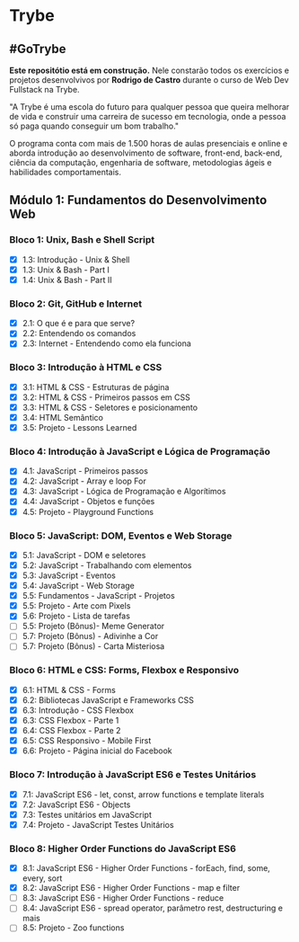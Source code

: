 # Trybe
## #GoTrybe

**Este repositótio está em construção.** Nele constarão todos os exercícios e projetos desenvolvivos por __Rodrigo de Castro__ durante o curso de Web Dev Fullstack na Trybe.

"A Trybe é uma escola do futuro para qualquer pessoa que queira melhorar de vida e construir uma carreira de sucesso em tecnologia, onde a pessoa só paga quando conseguir um bom trabalho."

O programa conta com mais de 1.500 horas de aulas presenciais e online e aborda introdução ao desenvolvimento de software, front-end, back-end, ciência da computação, engenharia de software, metodologias ágeis e habilidades comportamentais.

## Módulo 1: Fundamentos do Desenvolvimento Web

### Bloco 1: Unix, Bash e Shell Script
- [x] 1.3: Introdução - Unix & Shell
- [x] 1.3: Unix & Bash - Part I
- [x] 1.4: Unix & Bash - Part II

### Bloco 2: Git, GitHub e Internet
- [x] 2.1: O que é e para que serve?
- [x] 2.2: Entendendo os comandos
- [x] 2.3: Internet - Entendendo como ela funciona

### Bloco 3: Introdução à HTML e CSS
- [x] 3.1: HTML & CSS - Estruturas de página
- [x] 3.2: HTML & CSS - Primeiros passos em CSS
- [x] 3.3: HTML & CSS - Seletores e posicionamento
- [x] 3.4: HTML Semântico
- [x] 3.5: Projeto - Lessons Learned

### Bloco 4: Introdução à JavaScript e Lógica de Programação
- [x] 4.1: JavaScript - Primeiros passos
- [x] 4.2: JavaScript - Array e loop For
- [x] 4.3: JavaScript - Lógica de Programação e Algorítimos
- [x] 4.4: JavaScript - Objetos e funções
- [x] 4.5: Projeto - Playground Functions

### Bloco 5: JavaScript: DOM, Eventos e Web Storage
- [x] 5.1: JavaScript - DOM e seletores
- [x] 5.2: JavaScript - Trabalhando com elementos
- [x] 5.3: JavaScript - Eventos
- [x] 5.4: JavaScript - Web Storage
- [x] 5.5: Fundamentos - JavaScript - Projetos
- [x] 5.5: Projeto - Arte com Pixels
- [x] 5.6: Projeto - Lista de tarefas
- [ ] 5.5: Projeto (Bônus)- Meme Generator
- [ ] 5.7: Projeto (Bônus) - Adivinhe a Cor
- [ ] 5.7: Projeto (Bônus) - Carta Misteriosa

### Bloco 6: HTML e CSS: Forms, Flexbox e Responsivo
- [x] 6.1: HTML & CSS - Forms
- [x] 6.2: Bibliotecas JavaScript e Frameworks CSS
- [x] 6.3: Introdução - CSS Flexbox
- [x] 6.3: CSS Flexbox - Parte 1
- [x] 6.4: CSS Flexbox - Parte 2
- [x] 6.5: CSS Responsivo - Mobile First
- [x] 6.6: Projeto - Página inicial do Facebook

### Bloco 7: Introdução à JavaScript ES6 e Testes Unitários
- [x] 7.1: JavaScript ES6 - let, const, arrow functions e template literals
- [x] 7.2: JavaScript ES6 - Objects
- [x] 7.3: Testes unitários em JavaScript
- [x] 7.4: Projeto - JavaScript Testes Unitários

### Bloco 8: Higher Order Functions do JavaScript ES6
- [x] 8.1: JavaScript ES6 - Higher Order Functions - forEach, find, some, every, sort
- [x] 8.2: JavaScript ES6 - Higher Order Functions - map e filter
- [ ] 8.3: JavaScript ES6 - Higher Order Functions - reduce
- [ ] 8.4: JavaScript ES6 - spread operator, parâmetro rest, destructuring e mais
- [ ] 8.5: Projeto - Zoo functions
